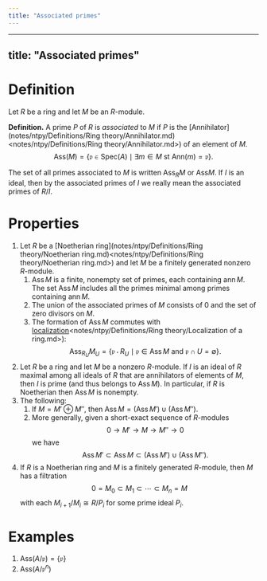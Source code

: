 ```yaml
---
title: "Associated primes"
---
```


---
title: "Associated primes"
---

# Definition
Let $R$ be a ring and let $M$ be an $R$-module.

**Definition.** A prime $P$ of $R$ is _associated_ to $M$ if $P$ is the [Annihilator](notes/ntpy/Definitions/Ring theory/Annihilator.md)<notes/ntpy/Definitions/Ring theory/Annihilator.md>) of an element of $M$. $$\text{Ass}(M)=\{\mathfrak{p}\in\text{Spec}(A)\mid \exists m\in M\text{ st }\text{Ann}(m)=\mathfrak{p}\}.$$

The set of all primes associated to $M$ is written $\text{Ass}_R M$ or $\text{Ass}M$. If $I$ is an ideal, then by the associated primes of $I$ we really mean the associated primes of $R/I$.

# Properties
1. Let $R$ be a [Noetherian ring](notes/ntpy/Definitions/Ring theory/Noetherian ring.md)<notes/ntpy/Definitions/Ring theory/Noetherian ring.md>) and let $M$ be a finitely generated nonzero $R$-module.
	1. $\operatorname{Ass}M$ is a finite, nonempty set of primes, each containing $\operatorname{ann}M$. The set $\operatorname{Ass}M$ includes all the primes minimal among primes containing $\operatorname{ann}M$.
	2. The union of the associated primes of $M$ consists of 0 and the set of zero divisors on $M$.
	3. The formation of $\operatorname{Ass}M$ commutes with [localization]()<notes/ntpy/Definitions/Ring theory/Localization of a ring.md>): $$ \operatorname{Ass}_{R_U}M_U=\{\mathfrak{p}\cdot R_U\mid \mathfrak{p}\in\operatorname{Ass}M\text{ and }\mathfrak{p}\cap U=\emptyset\}.$$
2. Let $R$ be a ring and let $M$ be a nonzero $R$-module. If $I$ is an ideal of $R$ maximal among all ideals of $R$ that are annihilators of elements of $M$, then $I$ is prime (and thus belongs to $\operatorname{Ass}M)$. In particular, if $R$ is Noetherian then $\operatorname{Ass}M$ is nonempty.
3. The following:
	1. If $M=M'\oplus M''$, then $\operatorname{Ass}M=(\operatorname{Ass}M')\cup(\operatorname{Ass}M'')$.
	2. More generally, given a short-exact sequence of $R$-modules $$0\to M'\to M\to M''\to 0$$ we have $$\operatorname{Ass}M'\subset\operatorname{Ass}M\subset (\operatorname{Ass}M')\cup(\operatorname{Ass}M'').$$
4. If $R$ is a Noetherian ring and $M$ is a finitely generated $R$-module, then $M$ has a filtration $$0=M_0\subset M_1\subset\cdots\subset M_n=M$$ with each $M_{i+1}/M_i\cong R/P_i$ for some prime ideal $P_i$. 

# Examples
1. $\text{Ass}(A/\mathfrak{p})=\{\mathfrak{p}\}$
2. $\text{Ass}(A/\mathfrak{p}^n)$
